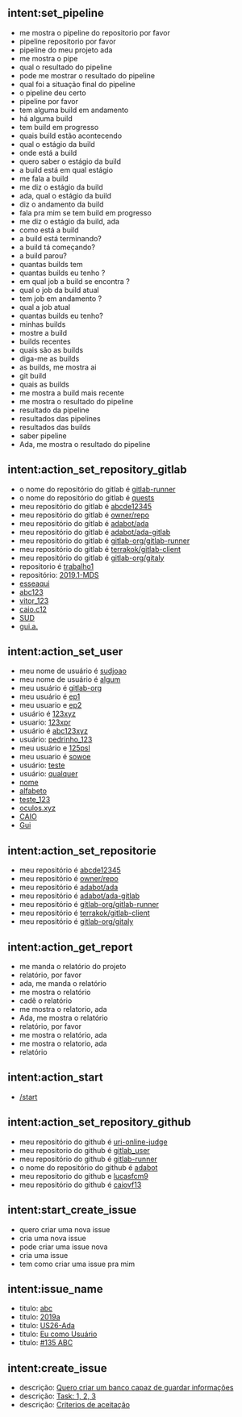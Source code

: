 ## intent:set_pipeline
- me mostra o pipeline do repositorio por favor
- pipeline repositorio por favor
- pipeline do meu projeto ada
- me mostra o pipe
- qual o resultado do pipeline
- pode me mostrar o resultado do pipeline
- qual foi a  situação final do pipeline
- o pipeline deu certo
- pipeline por favor
- tem alguma build em andamento
- há alguma build
- tem build em progresso
- quais build estão acontecendo
- qual o estágio da build
- onde está a build
- quero saber o estágio da build
- a build está em qual estágio
- me fala a build
- me diz o estágio da build
- ada, qual o estágio da build
- diz o andamento da build
- fala pra mim se tem build em progresso
- me diz o estágio da build, ada
- como está a build
- a build está terminando?
- a build tá começando?
- a build parou?
- quantas builds tem
- quantas builds eu tenho ?
- em qual job a build se encontra ?
- qual o job da build atual
- tem job em andamento ?
- qual a job atual
- quantas builds eu tenho?
- minhas builds
- mostre a build
- builds recentes
- quais são as builds
- diga-me as builds
- as builds, me mostra ai
- git build
- quais as builds
- me mostra a build mais recente
- me mostra o resultado do pipeline
- resultado da pipeline
- resultados das pipelines
- resultados das builds
- saber pipeline
- Ada, me mostra o resultado do pipeline

## intent:action_set_repository_gitlab
- o nome do repositório do gitlab é [gitlab-runner](repository_gitlab)
- o nome do repositório do gitlab é [quests](repository_gitlab)
- meu repositório do gitlab é [abcde12345](repository_gitlab)
- meu repositório do gitlab é [owner/repo](repository_gitlab)
- meu repositório do gitlab é [adabot/ada](repository_gitlab)
- meu repositório do gitlab é [adabot/ada-gitlab](repository_gitlab)
- meu repositório do gitlab é [gitlab-org/gitlab-runner](repository_gitlab)
- meu repositório do gitlab é [terrakok/gitlab-client](repository_gitlab)
- meu repositório do gitlab é [gitlab-org/gitaly](repository_gitlab)
- repositorio é [trabalho1](repository_gitlab)
- repositório: [2019.1-MDS](repository_gitlab)
- [esseaqui](repository_gitlab)
- [abc123](repository_gitlab)
- [vitor_123](repository_gitlab)
- [caio.c12](repository_gitlab)
- [SUD](repository_gitlab)
- [gui.a.](repository_gitlab)

## intent:action_set_user
- meu nome de usuário é [sudjoao](usuario)
- meu nome de usuário é [algum](usuario)
- meu usuário é [gitlab-org](usuario)
- meu usuário é [ep1](usuario)
- meu usuario e [ep2](usuario)
- usuário é [123xyz](usuario)
- usuario: [123xpr](usuario)
- usuário é [abc123xyz](usuario)
- usuário: [pedrinho_123](usuario)
- meu usuário e [125psl](usuario)
- meu usuario é [sowoe](usuario)
- usuário: [teste](usuario)
- usuário: [qualquer](usuario)
- [nome](usuario)
- [alfabeto](usuario)
- [teste_123](usuario)
- [oculos.xyz](usuario)
- [CAIO](usuario)
- [Gui](usuario)


## intent:action_set_repositorie
- meu repositório é [abcde12345](repositorio)
- meu repositório é [owner/repo](repositorio)
- meu repositório é [adabot/ada](repositorio)
- meu repositório é [adabot/ada-gitlab](repositorio)
- meu repositório é [gitlab-org/gitlab-runner](repositorio)
- meu repositório é [terrakok/gitlab-client](repositorio)
- meu repositório é [gitlab-org/gitaly](repositorio)


## intent:action_get_report
- me manda o relatório do projeto
- relatório, por favor
- ada, me manda o relatório
- me mostra o relatório
- cadê o relatório
- me mostra o relatorio, ada
- Ada, me mostra o relatório
- relatório, por favor
- me mostra o relatório, ada
- me mostra o relatorio, ada
- relatório

## intent:action_start
- [/start](command)

## intent:action_set_repository_github
- meu repositório do github é [uri-online-judge](repository_github)
- meu repositorio do github é [gitlab_user](repository_github)
- meu repositório do github é [gitlab-runner](repository_github)
- o nome do repositório do github é [adabot](repository_github)
- meu repositorio do github e [lucasfcm9](repository_github)
- meu repositório do github é [caiovf13](repository_github)
## intent:start_create_issue
- quero criar uma nova issue
- cria uma nova issue
- pode criar uma issue nova
- cria uma issue
- tem como criar uma issue pra mim

## intent:issue_name
- titulo: [abc](issue_name)
- titulo: [2019a](issue_name)
- titulo: [US26-Ada](issue_name)
- titulo: [Eu como Usuário](issue_name)
- título: [#135 ABC](issue_name)

## intent:create_issue
 - descrição: [Quero criar um banco capaz de guardar informações](issue_body)
 - descrição: [Task: 1, 2, 3](issue_body)
 - descrição: [Criterios de aceitação](issue_body)
